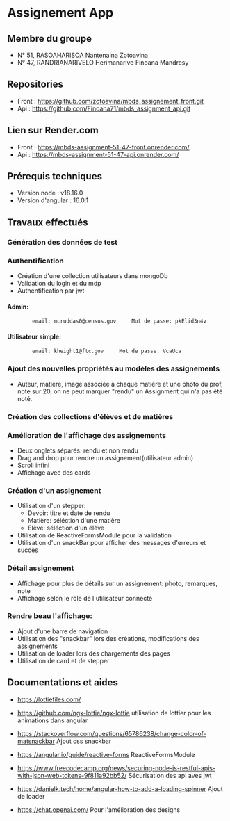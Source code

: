 # Assignement App
## Membre du groupe 
- N° 51, RASOAHARISOA Nantenaina Zotoavina
- N° 47, RANDRIANARIVELO Herimanarivo Finoana Mandresy

## Repositories
- Front : https://github.com/zotoavina/mbds_assignement_front.git
- Api : https://github.com/Finoana71/mbds_assignment_api.git

## Lien sur Render.com
- Front : https://mbds-assignment-51-47-front.onrender.com/
- Api : https://mbds-assignment-51-47-api.onrender.com/

## Prérequis techniques
- Version node : v18.16.0
- Version d'angular : 16.0.1

## Travaux effectués

### Génération des données de test
###  Authentification
- Création d'une collection utilisateurs dans mongoDb
- Validation du login et du mdp
- Authentification par jwt

#### Admin: 
			email: mcruddas0@census.gov  	Mot de passe: pkElid3n4v
#### Utilisateur simple: 
			email: kheight1@ftc.gov  	Mot de passe: VcaUca

### Ajout des nouvelles propriétés au modèles des assignements
- Auteur, matière, image associée à chaque matière et une photo du prof,
note sur 20, on ne peut marquer "rendu" un Assignment qui n'a pas été noté.

### Création des collections d'élèves et de matières

### Amélioration de l'affichage des assignements
- Deux onglets séparés: rendu et non rendu
- Drag and drop pour rendre un assignement(utilisateur admin)
- Scroll infini
- Affichage avec des cards

###  Création d'un assignement
- Utilisation d'un stepper: 
	-	Devoir: titre et date de rendu
	-	Matière: séléction d'une matière
	- Elève: séléction d'un élève
- Utilisation de ReactiveFormsModule pour la validation
- Utilisation d'un snackBar pour afficher des messages d'erreurs et succès

### Détail assignement 
- Affichage pour plus de détails sur un assignement: photo, remarques, note 
- Affichage selon le rôle de l'utilisateur connecté

### Rendre beau l'affichage:
- Ajout d'une barre de navigation
- Utilisation des "snackbar" lors des créations, modifications des assignements
- Utilisation de loader lors des chargements des pages
- Utilisation de card et de stepper


## Documentations et aides
- https://lottiefiles.com/ 
- https://github.com/ngx-lottie/ngx-lottie
utilisation de lottier pour les animations dans angular

- https://stackoverflow.com/questions/65786238/change-color-of-matsnackbar
Ajout css snackbar

- https://angular.io/guide/reactive-forms
ReactiveFormsModule 

- https://www.freecodecamp.org/news/securing-node-js-restful-apis-with-json-web-tokens-9f811a92bb52/
Sécurisation des api aves jwt

- https://danielk.tech/home/angular-how-to-add-a-loading-spinner
Ajout de loader

- https://chat.openai.com/
Pour l'amélioration des designs
